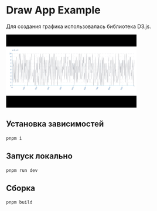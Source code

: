 # Draw App Example

Для создания графика использовалась библиотека D3.js.

<img src="assets/example.gif" alt="example of chart" height="200"/>

## Установка зависимостей

```
pnpm i
```

## Запуск локально

```
pnpm run dev
```

## Сборка

```
pnpm build
```
